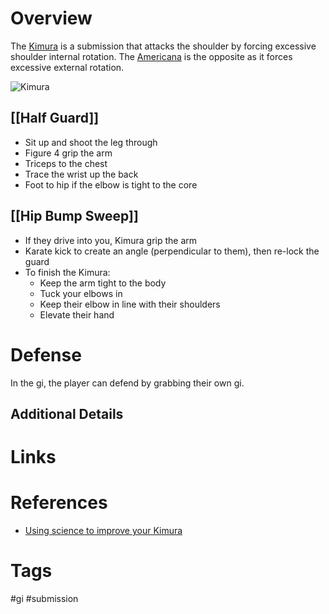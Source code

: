 # Overview
The <u>Kimura</u> is a submission that attacks the shoulder by forcing excessive shoulder internal rotation. The [Americana](obsidian://open?vault=Obsidian-BJJ-Notes&file=Submissions%2FAmericana) is the opposite as it forces excessive external rotation.

![Kimura](https://www.mmaleech.com/wp-content/uploads/2016/10/042215-UFC-Gallery-CH-G2.vadapt.980.high_.38.jpg)
## [[Half Guard]]
- Sit up and shoot the leg through
- Figure 4 grip the arm
- Triceps to the chest
- Trace the wrist up the back
- Foot to hip if the elbow is tight to the core

## [[Hip Bump Sweep]]
- If they drive into you, Kimura grip the arm
- Karate kick to create an angle (perpendicular to them), then re-lock the guard
- To finish the Kimura:
	- Keep the arm tight to the body
    - Tuck your elbows in
    - Keep their elbow in line with their shoulders
    - Elevate their hand

# Defense
In the gi, the player can defend by grabbing their own gi.
## Additional Details

# Links

# References
- [Using science to improve your Kimura](https://www.mmaleech.com/using-science-to-improve-your-kimura/)
# Tags
#gi #submission 